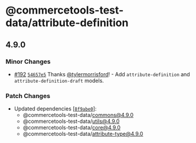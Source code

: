 # @commercetools-test-data/attribute-definition

## 4.9.0

### Minor Changes

- [#192](https://github.com/commercetools/test-data/pull/192) [`54657e5`](https://github.com/commercetools/test-data/commit/54657e5587fdd22f590367d4d26a8986399b9cc8) Thanks [@tylermorrisford](https://github.com/tylermorrisford)! - Add `attribute-definition` and `attribute-definition-draft` models.

### Patch Changes

- Updated dependencies [[`8f9abe0`](https://github.com/commercetools/test-data/commit/8f9abe097d790a018e836d78b9982e5abba24980)]:
  - @commercetools-test-data/commons@4.9.0
  - @commercetools-test-data/utils@4.9.0
  - @commercetools-test-data/core@4.9.0
  - @commercetools-test-data/attribute-type@4.9.0
